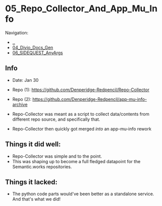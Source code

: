 # 05_Repo_Collector_And_App_Mu_Info

Navigation:
- [..](../)
- [04_Divio_Docs_Gen](04_Divio_Docs_Gen.md)
- [06_SIDEQUEST_AnyArgs](06_SIDEQUEST_AnyArgs.md)

## Info
- Date: Jan 30
- Repo (1): https://github.com/Denperidge-Redpencil/Repo-Collector
- Repo (2): https://github.com/Denperidge-Redpencil/app-mu-info-archive

- Repo-Collector was meant as a script to collect data/contents from different repo source, and specifically that.
- Repo-Collector then quickly got merged *into* an app-mu-info rework

## Things it did well:
- Repo-Collector was simple and to the point.
- This was shaping up to become a full fledged datapoint for the Semantic.works repositories.

## Things it lacked:
- The python code parts would've been better as a standalone service. And that's what we did!

